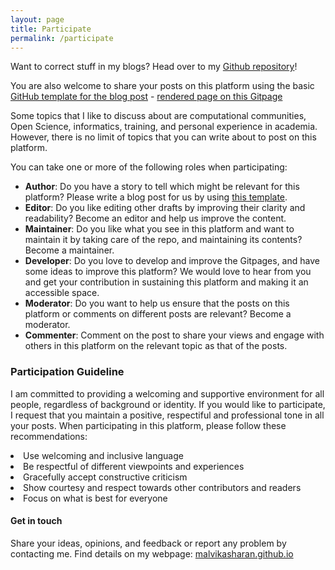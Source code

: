 ```yaml
---
layout: page
title: Participate
permalink: /participate
---
```


<div class="row justify-content-between">
<div class="col-md-8 pr-5">

<p>Want to correct stuff in my blogs? Head over to my <a href="https:https://github.com/malvikasharan/surrounded-by-giants/tree/gh-pages/_posts">Github repository</a>!</p>

<p>You are also welcome to share your posts on this platform using the basic <a href="https://raw.githubusercontent.com/malvikasharan/surrounded-by-giants/gh-pages/_pages/template.md">GitHub template for the blog post</a> - <a href="{{ site.baseurl }}/template">rendered page on this Gitpage</a></p>

<p>Some topics that I like to discuss about are computational communities, Open Science, informatics, training, and personal experience in academia. However, there is no limit of topics that you can write about to post on this platform.</p>

<p>You can take one or more of the following roles when participating:</p>

<ul>
<li><b>Author</b>: Do you have a story to tell which might be relevant for this platform? Please write a blog post for us by using <a href="https://raw.githubusercontent.com/malvikasharan/surrounded-by-giants/gh-pages/_pages/template.md">this template</a>.</li>
<li><b>Editor</b>: Do you like editing other drafts by improving their clarity and readability? Become an editor and help us improve the content.</li>
<li><b>Maintainer</b>: Do you like what you see in this platform and want to maintain it by taking care of the repo, and maintaining its contents? Become a maintainer.</li>
<li><b>Developer</b>: Do you love to develop and improve the Gitpages, and have some ideas to improve this platform? We would love to hear from you and get your contribution in sustaining this platform and making it an accessible space.</li>
<li><b>Moderator</b>: Do you want to help us ensure that the posts on this platform or comments on different posts are relevant? Become a moderator.</li>
<li><b>Commenter</b>: Comment on the post to share your views and engage with others in this platform on the relevant topic as that of the posts.</li>
</ul>

<h3>Participation Guideline</h3>

<p>I am committed to providing a welcoming and supportive environment for all people, regardless of background or identity. If you would like to participate, I request that you maintain a positive, respectiful and professional tone in all your posts. When participating in this platform, please follow these recommendations:</p>

<li>Use welcoming and inclusive language</li>
<li>Be respectful of different viewpoints and experiences</li>
<li>Gracefully accept constructive criticism</li>
<li>Show courtesy and respect towards other contributors and readers</li>
<li>Focus on what is best for everyone</li>

<h4>Get in touch</h4>

<p>Share your ideas, opinions, and feedback or report any problem by contacting me. Find details on my webpage: <a href="https://malvikasharan.github.io/">malvikasharan.github.io</a><p>
